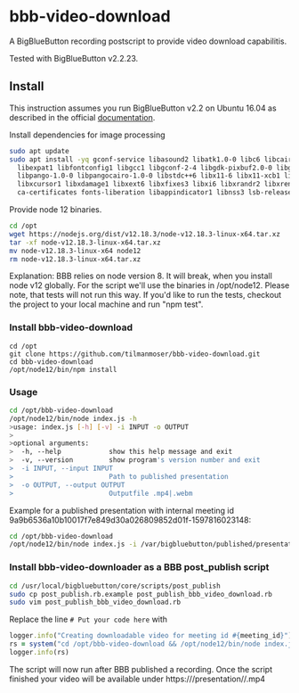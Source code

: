 # bbb-video-download
A BigBlueButton recording postscript to provide video download capabilitis.

Tested with BigBlueButton v2.2.23.

## Install
This instruction assumes you run BigBlueButton v2.2 on Ubuntu 16.04 as described in the official [documentation](https://docs.bigbluebutton.org/2.2/install.html).

Install dependencies for image processing
```bash
sudo apt update
sudo apt install -yq gconf-service libasound2 libatk1.0-0 libc6 libcairo2 libcups2 libdbus-1-3 \
  libexpat1 libfontconfig1 libgcc1 libgconf-2-4 libgdk-pixbuf2.0-0 libglib2.0-0 libgtk-3-0 libnspr4 \
  libpango-1.0-0 libpangocairo-1.0-0 libstdc++6 libx11-6 libx11-xcb1 libxcb1 libxcomposite1 \
  libxcursor1 libxdamage1 libxext6 libxfixes3 libxi6 libxrandr2 libxrender1 libxss1 libxtst6 \
  ca-certificates fonts-liberation libappindicator1 libnss3 lsb-release xdg-utils wget
```

Provide node 12 binaries.
```bash
cd /opt
wget https://nodejs.org/dist/v12.18.3/node-v12.18.3-linux-x64.tar.xz
tar -xf node-v12.18.3-linux-x64.tar.xz
mv node-v12.18.3-linux-x64 node12
rm node-v12.18.3-linux-x64.tar.xz
```

Explanation: BBB relies on node version 8. It will break, when you install node v12 globally. For the script we'll use the binaries in /opt/node12. Please note, that tests will not run this way. If you'd like to run the tests, checkout the project to your local machine and run "npm test".

### Install bbb-video-download
```
cd /opt
git clone https://github.com/tilmanmoser/bbb-video-download.git
cd bbb-video-download
/opt/node12/bin/npm install
```

### Usage
```bash
cd /opt/bbb-video-download
/opt/node12/bin/node index.js -h
>usage: index.js [-h] [-v] -i INPUT -o OUTPUT
>
>optional arguments:
>  -h, --help            show this help message and exit
>  -v, --version         show program's version number and exit
>  -i INPUT, --input INPUT
>                        Path to published presentation
>  -o OUTPUT, --output OUTPUT
>                        Outputfile .mp4|.webm
```

Example for a published presentation with internal meeting id 9a9b6536a10b10017f7e849d30a026809852d01f-1597816023148:
```bash
cd /opt/bbb-video-download
/opt/node12/bin/node index.js -i /var/bigbluebutton/published/presentation/9a9b6536a10b10017f7e849d30a026809852d01f-1597816023148 -o test.mp4
```

### Install bbb-video-downloader as a BBB post_publish script
```bash
cd /usr/local/bigbluebutton/core/scripts/post_publish
sudo cp post_publish.rb.example post_publish_bbb_video_download.rb
sudo vim post_publish_bbb_video_download.rb
```

Replace the line `# Put your code here` with 
```ruby
logger.info("Creating downloadable video for meeting id #{meeting_id}")
rs = system("cd /opt/bbb-video-download && /opt/node12/bin/node index.js -i #{published_files} -o #{published_files}/#{meeting_id}.mp4")
logger.info(rs)
````

The script will now run after BBB published a recording. Once the script finished your video will be available under https://<your-bbb-server>/presentation/<presentationid>/<presentationid>.mp4







